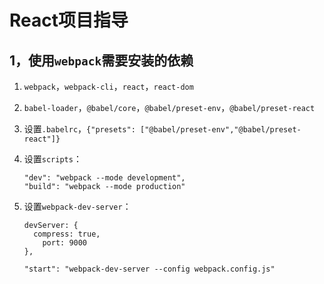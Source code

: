 # React项目指导 #

## 1，使用`webpack`需要安装的依赖 ##

1. `webpack`，`webpack-cli`，`react`，`react-dom`
2. `babel-loader`，`@babel/core`，`@babel/preset-env`，`@babel/preset-react`
3. 设置`.babelrc`，`{"presets": ["@babel/preset-env","@babel/preset-react"]}`
4. 设置`scripts`：
   
     ```
    "dev": "webpack --mode development",
    "build": "webpack --mode production"
    ```
5. 设置`webpack-dev-server`：   
    
    ```
    devServer: {
      compress: true,
        port: 9000
    },

    "start": "webpack-dev-server --config webpack.config.js" 
    ```